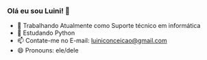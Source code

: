### Olá eu sou Luini! 👋
- 🔭 Trabalhando Atualmente como Suporte técnico em informática
- 🌱 Estudando Python
- 📫 Contate-me no E-mail: luiniconceicao@gmail.com
- 😄 Pronouns: ele/dele
